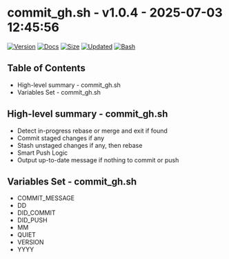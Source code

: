 # commit_gh.sh - v1.0.4 - 2025-07-03 12:45:56

[![Version](https://img.shields.io/badge/version-1.0.4-purple.svg)](./commit_gh.sh)
[![Docs](https://img.shields.io/badge/docs-generated-orange.svg)](./docs/commit_gh.md)
[![Size](https://img.shields.io/badge/size-3.6KB-yellow)](./commit_gh.sh)
[![Updated](https://img.shields.io/badge/updated-2025--07--03-blue)](./commit_gh.sh)
[![Bash](https://img.shields.io/badge/bash-5--2--21-red)](https://www.gnu.org/software/bash/)

## Table of Contents
- High-level summary - commit_gh.sh
- Variables Set - commit_gh.sh

## High-level summary - commit_gh.sh
- Detect in-progress rebase or merge and exit if found
- Commit staged changes if any
- Stash unstaged changes if any, then rebase
- Smart Push Logic
- Output up-to-date message if nothing to commit or push

## Variables Set - commit_gh.sh
- COMMIT_MESSAGE
- DD
- DID_COMMIT
- DID_PUSH
- MM
- QUIET
- VERSION
- YYYY
